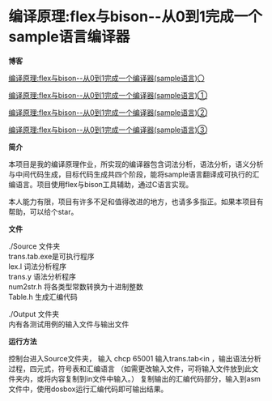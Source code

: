 # 编译原理:flex与bison--从0到1完成一个sample语言编译器

**博客**

[编译原理:flex与bison--从0到1完成一个编译器(sample语言)〇](https://blog.csdn.net/Yawning_Pants/article/details/120809257?spm=1001.2014.3001.5502)

[编译原理:flex与bison--从0到1完成一个编译器(sample语言)①](https://blog.csdn.net/Yawning_Pants/article/details/120808438?spm=1001.2014.3001.5502)

[编译原理:flex与bison--从0到1完成一个编译器(sample语言)②](https://blog.csdn.net/Yawning_Pants/article/details/124167295?spm=1001.2014.3001.5502)

[编译原理:flex与bison--从0到1完成一个编译器(sample语言)③](https://blog.csdn.net/Yawning_Pants/article/details/139422159?spm=1001.2014.3001.5502)



**简介**

本项目是我的编译原理作业，所实现的编译器包含词法分析，语法分析，语义分析与中间代码生成，目标代码生成共四个阶段，能将sample语言翻译成可执行的汇编语言。项目使用flex与bison工具辅助，通过C语言实现。

本人能力有限，项目有许多不足和值得改进的地方，也请多多指正。如果本项目有帮助，可以给个star。



**文件**

./Source 文件夹<br>
trans.tab.exe是可执行程序<br>
lex.l 词法分析程序<br>
trans.y 语法分析程序<br>
num2str.h 将各类型常数转换为十进制整数<br>
Table.h 生成汇编代码<br>

./Output 文件夹<br>
内有各测试用例的输入文件与输出文件



**运行方法**

控制台进入Source文件夹，
输入 chcp 65001
输入trans.tab<in ，输出语法分析过程，四元式，符号表和汇编语言
（如需更改输入文件，可将输入文件放到此文件夹内，或将内容复制到in文件中输入。）
复制输出的汇编代码部分，输入到asm文件中，使用dosbox运行汇编代码即可输出结果。
